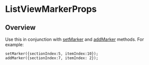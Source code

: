 # ListViewMarkerProps

<ProxySummary/>

## Overview

Use this in conjunction with [setMarker](Titanium.UI.ListView.setMarker) and [addMarker](Titanium.UI.ListView.addMarker) methods. For example:

    setMarker({sectionIndex:5, itemIndex:10});
    addMarker({sectionIndex:7, itemIndex: 2});

<ApiDocs/>
